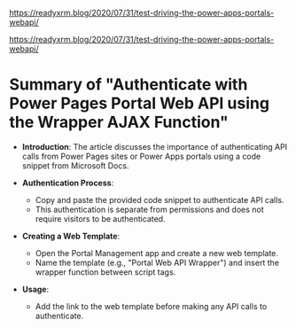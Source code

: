 https://readyxrm.blog/2020/07/31/test-driving-the-power-apps-portals-webapi/

https://readyxrm.blog/2020/07/31/test-driving-the-power-apps-portals-webapi/

# Summary of "Authenticate with Power Pages Portal Web API using the Wrapper AJAX Function"

- **Introduction**: The article discusses the importance of authenticating API calls from Power Pages sites or Power Apps portals using a code snippet from Microsoft Docs.

- **Authentication Process**: 
  - Copy and paste the provided code snippet to authenticate API calls.
  - This authentication is separate from permissions and does not require visitors to be authenticated.

- **Creating a Web Template**:
  - Open the Portal Management app and create a new web template.
  - Name the template (e.g., "Portal Web API Wrapper") and insert the wrapper function between script tags.

- **Usage**:
  - Add the link to the web template before making any API calls to authenticate.

